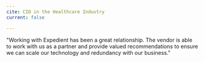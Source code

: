 ```yaml
---
cite: CIO in the Healthcare Industry
current: false

---
```

"Working with Expedient has been a great relationship. The vendor is able to work with us as a partner and provide valued recommendations to ensure we can scale our technology and redundancy with our business."
